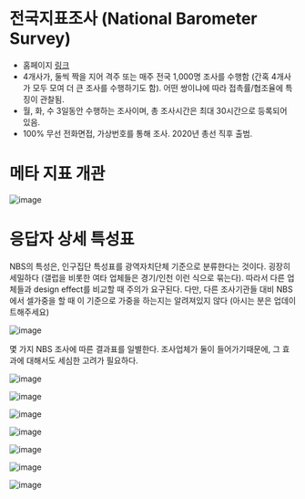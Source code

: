 # 전국지표조사 (National Barometer Survey)

* 홈페이지 [링크](http://nbsurvey.kr)
* 4개사가, 둘씩 짝을 지어 격주 또는 매주 전국 1,000명 조사를 수행함 (간혹 4개사가 모두 모여 더 큰 조사를 수행하기도 함). 어떤 쌍이냐에 따라 접촉률/협조율에 특징이 관찰됨.
* 월, 화, 수 3일동안 수행하는 조사이며, 총 조사시간은 최대 30시간으로 등록되어 있음.
* 100% 무선 전화면접, 가상번호를 통해 조사. 2020년 총선 직후 출범.

# 메타 지표 개관

![image](https://github.com/user-attachments/assets/e43c30bf-339d-4181-bd77-34b671e61314)


# 응답자 상세 특성표

NBS의 특성은, 인구집단 특성표를 광역자치단체 기준으로 분류한다는 것이다. 굉장히 세밀하다 (갤럽을 비롯한 여타 업체들은 경기/인천 이런 식으로 묶는다). 따라서 다른 업체들과 design effect를 비교할 때 주의가 요구된다. 다만, 다른 조사기관들 대비 NBS에서 셀가중을 할 때 이 기준으로 가중을 하는지는 알려져있지 않다 (아시는 분은 업데이트해주세요)

![image](https://github.com/user-attachments/assets/78a0cad3-220b-48dd-9661-5ce20ae23f60)

몇 가지 NBS 조사에 따른 결과표를 일별한다. 조사업체가 둘이 들어가기때문에, 그 효과에 대해서도 세심한 고려가 필요하다.

![image](https://github.com/user-attachments/assets/25c34519-3885-4fe1-b648-96c218038d5f)

![image](https://github.com/user-attachments/assets/9b6071a5-aeaf-49e9-8d88-870334a3cf8c)

![image](https://github.com/user-attachments/assets/0fefc421-9d9a-404d-932b-4a9e797ac543)

![image](https://github.com/user-attachments/assets/0256280e-379a-474a-8d3a-48a7e1af8545)

![image](https://github.com/user-attachments/assets/6f0a3fdb-f405-4673-bd4b-ef2e1ff5a3a6)


![image](https://github.com/user-attachments/assets/b47782f6-0927-47c6-80bf-167aa6c8d5fb)

![image](https://github.com/user-attachments/assets/886b2390-cdbe-4ddd-8563-5708e8bf6e89)




